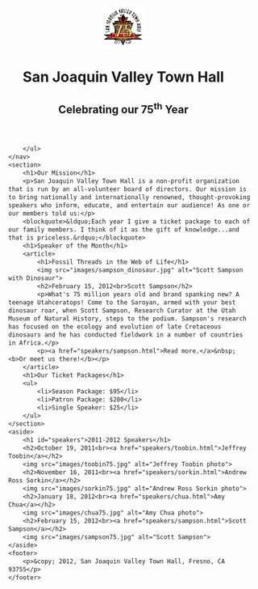 <!DOCTYPE html>
<html lang="en">

<head>
	<meta charset="utf-8">
	<title>San Joaquin Valley Town Hall</title>
	<link rel="shortcut icon" href="images/favicon.ico">
	<link rel="stylesheet" href="styles/main.css">
	<script src="http://html5shiv.googlecode.com/svn/trunk/html5.js"></script>
</head>

<body>
	<header>
		<img src="images/town_hall_logo.gif" alt="Town Hall logo" height="80">
		<hgroup>
			<h1>San Joaquin Valley Town Hall</h1>
			<h2>Celebrating our <span class="shadow">75<sup>th</sup></span> Year</h2>
		</hgroup>
	</header>
	<nav>
    	<ul>
    		
    	</ul>
    </nav>
	<section>
		<h1>Our Mission</h1>
		<p>San Joaquin Valley Town Hall is a non-profit organization that is run by an all-volunteer board of directors. Our mission is to bring nationally and internationally renowned, thought-provoking speakers who inform, educate, and entertain our audience! As one or our members told us:</p>
		<blockquote>&ldquo;Each year I give a ticket package to each of our family members. I think of it as the gift of knowledge...and that is priceless.&rdquo;</blockquote>
		<h1>Speaker of the Month</h1>
		<article>
			<h1>Fossil Threads in the Web of Life</h1>
			<img src="images/sampson_dinosaur.jpg" alt="Scott Sampson with Dinosaur">
			<h2>February 15, 2012<br>Scott Sampson</h2>
			<p>What's 75 million years old and brand spanking new? A teenage Utahceratops! Come to the Saroyan, armed with your best dinosaur roar, when Scott Sampson, Research Curator at the Utah Museum of Natural History, steps to the podium. Sampson's research has focused on the ecology and evolution of late Cretaceous dinosaurs and he has conducted fieldwork in a number of countries in Africa.</p>
			<p><a href="speakers/sampson.html">Read more.</a>&nbsp;<b>Or meet us there!</b></p>
		</article>
		<h1>Our Ticket Packages</h1>
		<ul>
			<li>Season Package: $95</li>
			<li>Patron Package: $200</li>
			<li>Single Speaker: $25</li>
		</ul>
	</section>
	<aside>
		<h1 id="speakers">2011-2012 Speakers</h1>
		<h2>October 19, 2011<br><a href="speakers/toobin.html">Jeffrey Toobin</a></h2>
		<img src="images/toobin75.jpg" alt="Jeffrey Toobin photo">
		<h2>November 16, 2011<br><a href="speakers/sorkin.html">Andrew Ross Sorkin</a></h2>
		<img src="images/sorkin75.jpg" alt="Andrew Ross Sorkin photo">
		<h2>January 18, 2012<br><a href="speakers/chua.html">Amy Chua</a></h2>
		<img src="images/chua75.jpg" alt="Amy Chua photo">
		<h2>February 15, 2012<br><a href="speakers/sampson.html">Scott Sampson</a></h2>
		<img src="images/sampson75.jpg" alt="Scott Sampson">
	</aside>
	<footer>
		<p>&copy; 2012, San Joaquin Valley Town Hall, Fresno, CA 93755</p>
	</footer>
</body>
</html>
